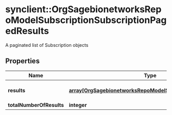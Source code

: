 # synclient::OrgSagebionetworksRepoModelSubscriptionSubscriptionPagedResults

A paginated list of Subscription objects

## Properties
Name | Type | Description | Notes
------------ | ------------- | ------------- | -------------
**results** | [**array[OrgSagebionetworksRepoModelSubscriptionSubscription]**](org.sagebionetworks.repo.model.subscription.Subscription.md) | The list of results for this page | [optional] 
**totalNumberOfResults** | **integer** |  | [optional] 


